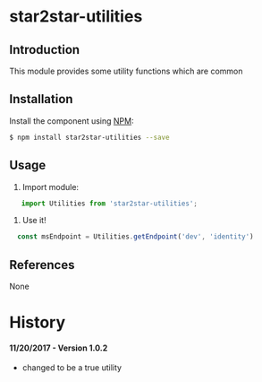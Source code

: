 star2star-utilities
===================

Introduction
------------

This module provides some utility functions which are common

Installation
------------

Install the component using [NPM](https://www.npmjs.com/):

```sh
$ npm install star2star-utilities --save
```

Usage
-----

1.	Import module:

```js
   import Utilities from 'star2star-utilities';

```

1.	Use it!

```js
  const msEndpoint = Utilities.getEndpoint('dev', 'identity')
```

References
----------

None

History
=======

#### 11/20/2017 - Version 1.0.2

-	changed to be a true utility

